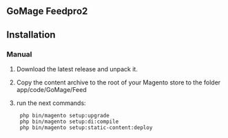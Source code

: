 ## GoMage Feedpro2

## Installation

### Manual

1. Download the latest release and unpack it.

2. Copy the content archive to the root of your Magento store to the folder app/code/GoMage/Feed

3. run the next commands:

		php bin/magento setup:upgrade
		php bin/magento setup:di:compile
		php bin/magento setup:static-content:deploy

